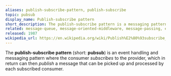 ```yaml
---
aliases: publish-subscribe-pattern, publish-subscribe
topic: pubsub
display_name: Publish-subscribe pattern
short_description: The publish-subscribe pattern is a messaging pattern where the consumer subscribes to the provider.
related: message-queue, message-oriented-middleware, message-passing, event-bus, event-handlers, event-listener, message-bus, event-sourcing, observer-pattern, event-driven-programming
released: 1987
wikipedia_url: https://en.wikipedia.org/wiki/Publish%E2%80%93subscribe_pattern
---
```

The **publish-subscribe pattern** (short: **pubsub**) is an event handling and messaging pattern where the consumer _subscribes_ to the provider, which in return can then _publish_ a message that can be picked up and processed by each subscribed consumer.

